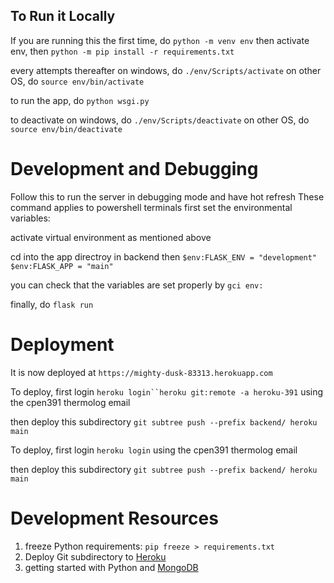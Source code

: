 ## To Run it Locally
If you are running this the first time, do
`python -m venv env`   then activate env, then
`python -m pip install -r requirements.txt`

every attempts thereafter
on windows, do
`./env/Scripts/activate`
on other OS, do
`source env/bin/activate`

to run the app, do
`python wsgi.py`

to deactivate 
on windows, do
`./env/Scripts/deactivate`
on other OS, do
`source env/bin/deactivate`

# Development and Debugging 
Follow this to run the server in debugging mode and have hot refresh
These command applies to powershell terminals 
first set the environmental variables:

activate virtual environment as mentioned above 

cd into the app directroy in backend then 
`$env:FLASK_ENV = "development"`
`$env:FLASK_APP = "main"`

you can check that the variables are set properly by 
`gci env:`

finally, do
`flask run`

# Deployment
It is now deployed at 
`https://mighty-dusk-83313.herokuapp.com`

To deploy, first login
`heroku login``heroku git:remote -a heroku-391`
using the cpen391 thermolog email

then deploy this subdirectory
`git subtree push --prefix backend/ heroku main`

To deploy, first login
`heroku login`
using the cpen391 thermolog email

then deploy this subdirectory
`git subtree push --prefix backend/ heroku main`

# Development Resources
1. freeze Python requirements: `pip freeze > requirements.txt`
2. Deploy Git subdirectory to [Heroku](https://medium.com/@shalandy/deploy-git-subdirectory-to-heroku-ea05e95fce1f)
3. getting started with Python and [MongoDB](https://www.mongodb.com/blog/post/getting-started-with-python-and-mongodb)
